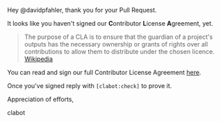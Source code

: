 
Hey @davidpfahler,
thank you for your Pull Request.

It looks like you haven't signed our **C**ontributor **L**icense **A**greement, yet.

> The purpose of a CLA is to ensure that the guardian of a project's outputs has the necessary ownership or grants of rights over all contributions to allow them to distribute under the chosen licence.
[Wikipedia](http://en.wikipedia.org/wiki/Contributor_License_Agreement)

You can read and sign our full Contributor License Agreement [here](http://google.com).

Once you've signed reply with `[clabot:check]` to prove it.

Appreciation of efforts,

clabot
